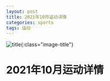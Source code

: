 ```yaml
---
layout: post
title: 2021年10月运动详情
categories: sports 
tags: 运动
---
```


![title](https://image.sideproject.cn/titlex/title_055.jpg){:class="image-title"}

2021年10月运动详情
=================